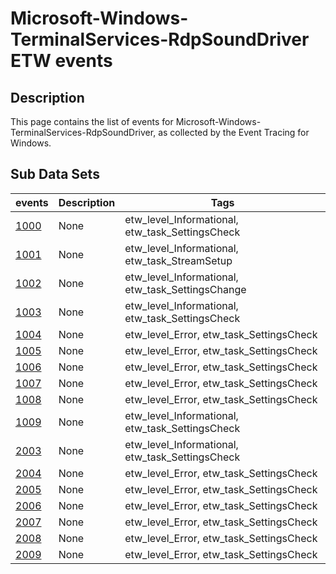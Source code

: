 # Microsoft-Windows-TerminalServices-RdpSoundDriver ETW events

## Description
This page contains the list of events for Microsoft-Windows-TerminalServices-RdpSoundDriver, as collected by the Event Tracing for Windows.

## Sub Data Sets
|events|Description|Tags|
|---|---|---|
|[1000](events/event-1000.md)|None|etw_level_Informational, etw_task_SettingsCheck|
|[1001](events/event-1001.md)|None|etw_level_Informational, etw_task_StreamSetup|
|[1002](events/event-1002.md)|None|etw_level_Informational, etw_task_SettingsChange|
|[1003](events/event-1003.md)|None|etw_level_Informational, etw_task_SettingsCheck|
|[1004](events/event-1004.md)|None|etw_level_Error, etw_task_SettingsCheck|
|[1005](events/event-1005.md)|None|etw_level_Error, etw_task_SettingsCheck|
|[1006](events/event-1006.md)|None|etw_level_Error, etw_task_SettingsCheck|
|[1007](events/event-1007.md)|None|etw_level_Error, etw_task_SettingsCheck|
|[1008](events/event-1008.md)|None|etw_level_Error, etw_task_SettingsCheck|
|[1009](events/event-1009.md)|None|etw_level_Informational, etw_task_SettingsCheck|
|[2003](events/event-2003.md)|None|etw_level_Informational, etw_task_SettingsCheck|
|[2004](events/event-2004.md)|None|etw_level_Error, etw_task_SettingsCheck|
|[2005](events/event-2005.md)|None|etw_level_Error, etw_task_SettingsCheck|
|[2006](events/event-2006.md)|None|etw_level_Error, etw_task_SettingsCheck|
|[2007](events/event-2007.md)|None|etw_level_Error, etw_task_SettingsCheck|
|[2008](events/event-2008.md)|None|etw_level_Error, etw_task_SettingsCheck|
|[2009](events/event-2009.md)|None|etw_level_Error, etw_task_SettingsCheck|

